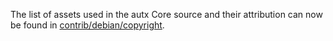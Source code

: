 The list of assets used in the autx Core source and their attribution can now be found in [contrib/debian/copyright](../contrib/debian/copyright).
